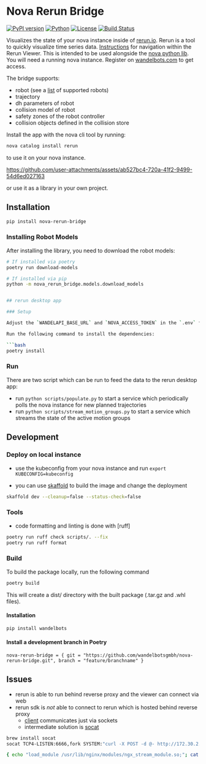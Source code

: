 # Nova Rerun Bridge

[![PyPI version](https://badge.fury.io/py/nova-rerun-bridge.svg)](https://badge.fury.io/py/nova-rerun-bridge)
[![Python](https://img.shields.io/pypi/pyversions/nova-rerun-bridge.svg)](https://pypi.org/project/nova-rerun-bridge/)
[![License](https://img.shields.io/github/license/wandelbots/nova-rerun-bridge.svg)](https://github.com/wandelbots/nova-rerun-bridge/blob/main/LICENSE)
[![Build Status](https://github.com/wandelbots/nova-rerun-bridge/workflows/CI/badge.svg)](https://github.com/wandelbots/nova-rerun-bridge/actions)

Visualizes the state of your nova instance inside of [rerun.io](https://rerun.io). Rerun is a tool to quickly visualize time series data. [Instructions](https://rerun.io/docs/reference/viewer/overview) for navigation within the Rerun Viewer.
This is intended to be used alongside the [nova python lib](https://github.com/wandelbotsgmbh/wandelbots-nova). You will need a running nova instance. Register on [wandelbots.com](https://www.wandelbots.com/) to get access.

The bridge supports:

- robot (see a [list](https://wandelbotsgmbh.github.io/wandelbots-js-react-components/?path=/story/3d-view-robot-supported-models) of supported robots)
- trajectory
- dh parameters of robot
- collision model of robot
- safety zones of the robot controller
- collision objects defined in the collision store

Install the app with the nova cli tool by running:

```bash
nova catalog install rerun
```

to use it on your nova instance.

https://github.com/user-attachments/assets/ab527bc4-720a-41f2-9499-54d6ed027163

or use it as a library in your own project.

## Installation

```bash
pip install nova-rerun-bridge
```

### Installing Robot Models

After installing the library, you need to download the robot models:

````bash
# If installed via poetry
poetry run download-models

# If installed via pip
python -m nova_rerun_bridge.models.download_models


## rerun desktop app

### Setup

Adjust the `WANDELAPI_BASE_URL` and `NOVA_ACCESS_TOKEN` in the `.env` file to your instance URL (e.g. `https://unzhoume.instance.wandelbots.io`) and access token. You can find the access token in the developer portal.

Run the following command to install the dependencies:

```bash
poetry install
````

### Run

There are two script which can be run to feed the data to the rerun desktop app:

- run `python scripts/populate.py` to start a service which periodically polls the nova instance for new planned trajectories
- run `python scripts/stream_motion_groups.py` to start a service which streams the state of the active motion groups

## Development

### Deploy on local instance

- use the kubeconfig from your nova instance and run `export KUBECONFIG=kubeconfig`

- you can use [skaffold](https://skaffold.dev/) to build the image and change the deployment

```bash
skaffold dev --cleanup=false --status-check=false
```

### Tools

- code formatting and linting is done with [ruff]

```bash
poetry run ruff check scripts/. --fix
poetry run ruff format
```

### Build

To build the package locally, run the following command

```bash
poetry build
```

This will create a dist/ directory with the built package (.tar.gz and .whl files).

#### Installation

```bash
pip install wandelbots
```

#### Install a development branch in Poetry

```
nova-rerun-bridge = { git = "https://github.com/wandelbotsgmbh/nova-rerun-bridge.git", branch = "feature/branchname" }
```

## Issues

- rerun is able to run behind reverse proxy and the viewer can connect via web
- rerun sdk is _not_ able to connect to rerun which is hosted behind reverse proxy
  - [client](https://github.com/rerun-io/rerun/blob/cf9299d9205134713687e54fdf13551ed1f44bce/crates/store/re_sdk_comms/src/buffered_client.rs#L2) communicates just via sockets
  - intermediate solution is [socat](https://linux.die.net/man/1/socat)

```bash
brew install socat
socat TCP4-LISTEN:6666,fork SYSTEM:"curl -X POST -d @- http://172.30.2.224/some/rerun/sdk/"

{ echo "load_module /usr/lib/nginx/modules/ngx_stream_module.so;"; cat /etc/nginx/nginx.conf; } > temp_file && mv temp_file /etc/nginx/nginx.conf
```
